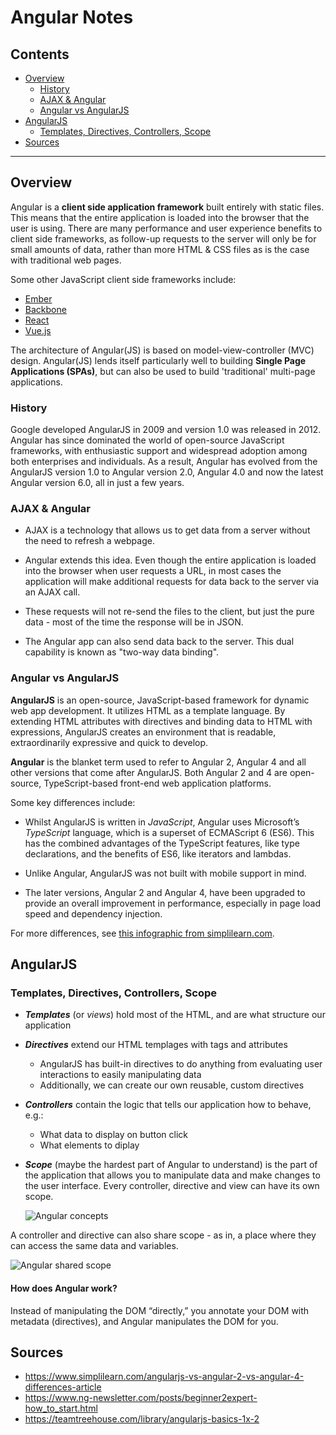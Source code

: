 # Angular Notes

## Contents
- [Overview](#overview) 
  - [History](#history)
  - [AJAX & Angular](#ajax--angular)
  - [Angular vs AngularJS](#angular-vs-angularjs)
- [AngularJS](#angularjs)
  - [Templates, Directives, Controllers, Scope](#templates-directives-controllers-scope)
- [Sources](#sources)
_______________

## Overview
Angular is a **client side application framework** built entirely with static files. This means that the entire application is loaded into the browser that the user is using. There are many performance and user experience benefits to client side frameworks, as follow-up requests to the server will only be for small amounts of data, rather than more HTML & CSS files as is the case with traditional web pages.

Some other JavaScript client side frameworks include:
- [Ember](https://www.emberjs.com/)
- [Backbone](http://backbonejs.org/)
- [React](https://reactjs.org/)
- [Vue.js](https://vuejs.org/)

The architecture of Angular(JS) is based on model-view-controller (MVC) design. Angular(JS) lends itself particularly well to building **Single Page Applications (SPAs)**, but can also be used to build 'traditional' multi-page applications.

### History
Google developed AngularJS in 2009 and version 1.0 was released in 2012. Angular has since dominated the world of open-source JavaScript frameworks, with enthusiastic support and widespread adoption among both enterprises and individuals. As a result, Angular has evolved from the AngularJS version 1.0 to Angular version 2.0, Angular 4.0 and now the latest Angular version 6.0, all in just a few years.


### AJAX & Angular
- AJAX is a technology that allows us to get data from a server without the need to refresh a webpage.

- Angular extends this idea. Even though the entire application is loaded into the browser when user requests a URL, in most cases the application will make additional requests for data back to the server via an AJAX call.

- These requests will not re-send the files to the client, but just the pure data - most of the time the response will be in JSON.

- The Angular app can also send data back to the server. This dual capability is known as "two-way data binding".


### Angular vs AngularJS
**AngularJS** is an open-source, JavaScript-based framework for dynamic web app development. It utilizes HTML as a template language. By extending HTML attributes with directives and binding data to HTML with expressions, AngularJS creates an environment that is readable, extraordinarily expressive and quick to develop. 

**Angular** is the blanket term used to refer to Angular 2, Angular 4 and all other versions that come after AngularJS. Both Angular 2 and 4 are open-source, TypeScript-based front-end web application platforms. 

Some key differences include:
- Whilst AngularJS is written in *JavaScript*, Angular uses Microsoft’s *TypeScript* language, which is a superset of ECMAScript 6 (ES6). This has the combined advantages of the TypeScript features, like type declarations, and the benefits of ES6, like iterators and lambdas.

- Unlike Angular, AngularJS was not built with mobile support in mind.

- The later versions, Angular 2 and Angular 4, have been upgraded to provide an overall improvement in performance, especially in page load speed and dependency injection. 

For more differences, see [this infographic from simplilearn.com](https://www.simplilearn.com/ice9/free_resources_article_thumb/angularjs-angular2-angular4-understanding-the-differences.jpg).



## AngularJS
###  Templates, Directives, Controllers, Scope

- ***Templates*** (or *views*) hold most of the HTML, and are what structure our application

- ***Directives*** extend our HTML templages with tags and attributes
  - AngularJS has built-in directives to do anything from evaluating user interactions to easily manipulating data
  - Additionally, we can create our own reusable, custom directives
  
- ***Controllers*** contain the logic that tells our application how to behave, e.g.:
  - What data to display on button click
  - What elements to diplay
  
- ***Scope*** (maybe the hardest part of Angular to understand) is the part of the application that allows you to manipulate data and make changes to the user interface. Every controller, directive and view can have its own scope.

  ![Angular concepts](https://github.com/minkaotic/front-end-notes/blob/master/img/angular-concepts.png)

A controller and directive can also share scope - as in, a place where they can access the same data and variables.

  ![Angular shared scope](https://github.com/minkaotic/front-end-notes/blob/master/img/angular-shared-scope.png)

#### How does Angular work?
Instead of manipulating the DOM “directly,” you annotate your DOM with metadata (directives), and Angular manipulates the DOM for you.


## Sources
- https://www.simplilearn.com/angularjs-vs-angular-2-vs-angular-4-differences-article
- https://www.ng-newsletter.com/posts/beginner2expert-how_to_start.html
- https://teamtreehouse.com/library/angularjs-basics-1x-2

